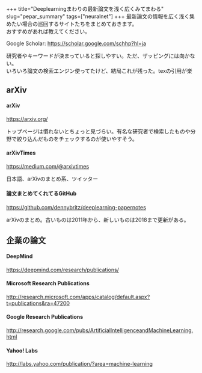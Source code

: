 +++
title="Deeplearningまわりの最新論文を浅く広くみてまわる"
slug="pepar_summary"
tags=["neuralnet"]
+++
最新論文の情報を広く浅く集めたい場合の巡回するサイトたちをまとめておきます。  
おすすめがあれば教えてください。

Google Scholar: https://scholar.google.com/schhp?hl=ja

研究者やキーワードが決まっていると探しやすい。ただ、ザッピングには向かない。  
いろいろ論文の検索エンジン使ってたけど、結局これが残った。texの引用が楽

## arXiv
#### arXiv
https://arxiv.org/

トップページは慣れないとちょっと見づらい。有名な研究者で検索したものや分野で絞り込んだものをチェックするのが使いやすそう。

#### arXivTimes
https://medium.com/@arxivtimes

日本語、arXivのまとめ系、ツイッター

#### 論文まとめてくれてるGitHub
https://github.com/dennybritz/deeplearning-papernotes

arXivのまとめ。古いものは2011年から、新しいものは2018まで更新がある。

## 企業の論文 
#### DeepMind
https://deepmind.com/research/publications/

#### Microsoft Research Publications
http://research.microsoft.com/apps/catalog/default.aspx?t=publications&ra=47200

#### Google Research Publications
http://research.google.com/pubs/ArtificialIntelligenceandMachineLearning.html

#### Yahoo! Labs
http://labs.yahoo.com/publication/?area=machine-learning
